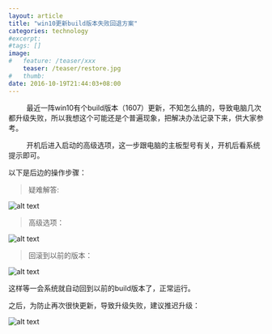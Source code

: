 ```yaml
---
layout: article
title: "win10更新build版本失败回退方案"
categories: technology
#excerpt:
#tags: []
image:
#   feature: /teaser/xxx
    teaser: /teaser/restore.jpg
#   thumb:
date: 2016-10-19T21:44:03+08:00
---
```


&nbsp;&nbsp;&nbsp;&nbsp;&nbsp;&nbsp;&nbsp;&nbsp;&nbsp;最近一阵win10有个build版本（1607）更新，不知怎么搞的，导致电脑几次都升级失败，所以我想这个可能还是个普遍现象，把解决办法记录下来，供大家参考。

&nbsp;&nbsp;&nbsp;&nbsp;&nbsp;&nbsp;&nbsp;&nbsp;&nbsp;开机后进入启动的高级选项，这一步跟电脑的主板型号有关，开机后看系统提示即可。

以下是后边的操作步骤：

>疑难解答: 

![alt text](/images/technology/solve.png "疑难解答")

>高级选项：

![alt text](/images/technology/advance.png "高级选项")

>回滚到以前的版本：
    
![alt text](/images/teaser/restore.jpg "回滚到以前的版本")

这样等一会系统就自动回到以前的build版本了，正常运行。

之后，为防止再次很快更新，导致升级失败，建议推迟升级：

![alt text](/images/technology/defer_update.png "推迟升级")



